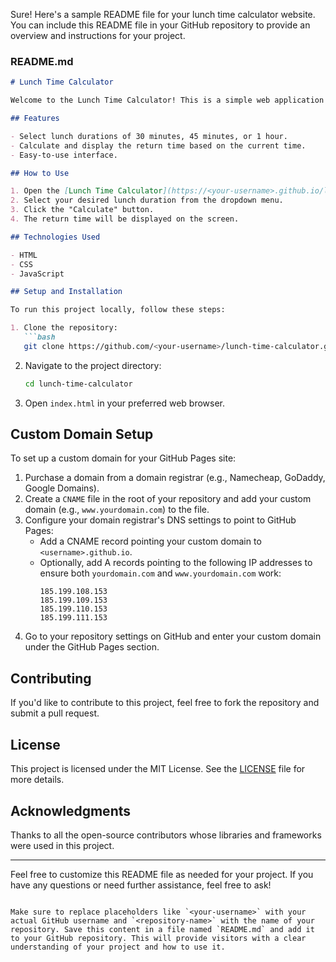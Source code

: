 Sure! Here's a sample README file for your lunch time calculator website. You can include this README file in your GitHub repository to provide an overview and instructions for your project.

### README.md

```markdown
# Lunch Time Calculator

Welcome to the Lunch Time Calculator! This is a simple web application that helps you determine what time you need to be back from lunch based on different lunch durations.

## Features

- Select lunch durations of 30 minutes, 45 minutes, or 1 hour.
- Calculate and display the return time based on the current time.
- Easy-to-use interface.

## How to Use

1. Open the [Lunch Time Calculator](https://<your-username>.github.io/lunch-time-calculator/) in your web browser.
2. Select your desired lunch duration from the dropdown menu.
3. Click the "Calculate" button.
4. The return time will be displayed on the screen.

## Technologies Used

- HTML
- CSS
- JavaScript

## Setup and Installation

To run this project locally, follow these steps:

1. Clone the repository:
   ```bash
   git clone https://github.com/<your-username>/lunch-time-calculator.git
   ```

2. Navigate to the project directory:
   ```bash
   cd lunch-time-calculator
   ```

3. Open `index.html` in your preferred web browser.

## Custom Domain Setup

To set up a custom domain for your GitHub Pages site:

1. Purchase a domain from a domain registrar (e.g., Namecheap, GoDaddy, Google Domains).
2. Create a `CNAME` file in the root of your repository and add your custom domain (e.g., `www.yourdomain.com`) to the file.
3. Configure your domain registrar's DNS settings to point to GitHub Pages:
   - Add a CNAME record pointing your custom domain to `<username>.github.io`.
   - Optionally, add A records pointing to the following IP addresses to ensure both `yourdomain.com` and `www.yourdomain.com` work:
     ```
     185.199.108.153
     185.199.109.153
     185.199.110.153
     185.199.111.153
     ```
4. Go to your repository settings on GitHub and enter your custom domain under the GitHub Pages section.

## Contributing

If you'd like to contribute to this project, feel free to fork the repository and submit a pull request.

## License

This project is licensed under the MIT License. See the [LICENSE](LICENSE) file for more details.

## Acknowledgments

Thanks to all the open-source contributors whose libraries and frameworks were used in this project.

---

Feel free to customize this README file as needed for your project. If you have any questions or need further assistance, feel free to ask!
```

Make sure to replace placeholders like `<your-username>` with your actual GitHub username and `<repository-name>` with the name of your repository. Save this content in a file named `README.md` and add it to your GitHub repository. This will provide visitors with a clear understanding of your project and how to use it.
